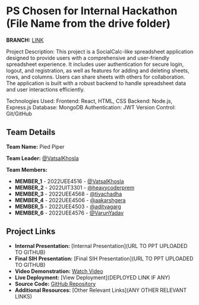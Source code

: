 # PS Chosen for Internal Hackathon (File Name from the drive folder)
**BRANCH:** [LINK](https://github.com/VatsalKhosla/SIH_INTERNAL_ROUND_1_Pied_Piper/tree/master)

Project Description: This project is a SocialCalc-like spreadsheet application designed to provide users with a comprehensive and user-friendly spreadsheet experience. It includes user authentication for secure login, logout, and registration, as well as features for adding and deleting sheets, rows, and columns. Users can share sheets with others for collaboration. The application is built with a robust backend to handle spreadsheet data and user interactions efficiently.

Technologies Used: Frontend: React, HTML, CSS
Backend: Node.js, Express.js
Database: MongoDB 
Authentication: JWT 
Version Control: Git/GitHub

## Team Details

**Team Name:** Pied Piper

**Team Leader:** [@VatsalKhosla](https://github.com/VatsalKhosla)

**Team Members:**

- **MEMBER_1** - 2022UEE4516 - [@VatsalKhosla](https://github.com/VatsalKhosla)
- **MEMBER_2** - 2022UIT3301 - [@heavycoderprem](https://github.com/heavycoderprem)
- **MEMBER_3** - 2022UEE4568 - [@tiyachadha](https://github.com/tiyachadha)
- **MEMBER_4** - 2022UEE4506 - [@aakarshgera](https://github.com/aakarshgera)
- **MEMBER_5** - 2022UEE4503 - [@adityagarg](https://github.com/adityagarg)
- **MEMBER_6** - 2022UEE4576 - [@VarunYadav](https://github.com/VarunYadav)

## Project Links

- **Internal Presentation:** [Internal Presentation](URL TO PPT UPLOADED TO GITHUB)
- **Final SIH Presentation:** [Final SIH Presentation](URL TO PPT UPLOADED TO GITHUB)
- **Video Demonstration:** [Watch Video](https://youtu.be/hqq3wppD0dY?si=B1eeWepIYu8jHCpq)
- **Live Deployment:** [View Deployment](DEPLOYED LINK IF ANY)
- **Source Code:** [GitHub Repository](https://github.com/VatsalKhosla/SIH_INTERNAL_ROUND_1_Pied_Piper.git)
- **Additional Resources:** [Other Relevant Links](ANY OTHER RELEVANT LINKS)


